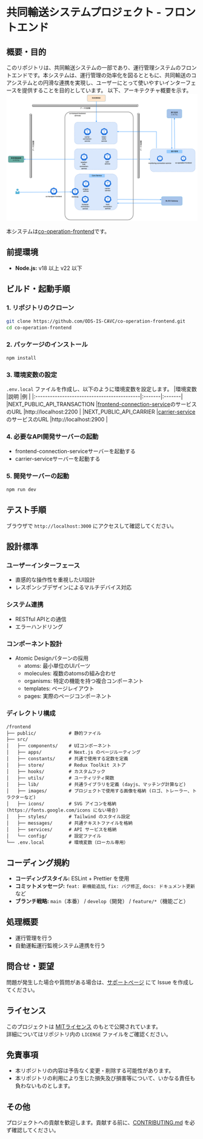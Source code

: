 # 共同輸送システムプロジェクト - フロントエンド

## 概要・目的
このリポジトリは、共同輸送システムの一部であり、運行管理システムのフロントエンドです。本システムは、運行管理の効率化を図るとともに、共同輸送のコアシステムとの円滑な連携を実現し、ユーザーにとって使いやすいインターフェースを提供することを目的としています。
以下、アーキテクチャ概要を示す。  
![](./docs/architecture.png)

本システムは[co-operation-frontend](https://github.com/ODS-IS-CAVC/co-operation-frontend.git)です。

## 前提環境
- **Node.js:** v18 以上 v22 以下

## ビルド・起動手順
### 1. リポジトリのクローン
```bash
git clone https://github.com/ODS-IS-CAVC/co-operation-frontend.git
cd co-operation-frontend
```

### 2. パッケージのインストール
```bash
npm install
```

### 3. 環境変数の設定
`.env.local` ファイルを作成し、以下のように環境変数を設定します。
|環境変数                |説明 |例 |
|:-------------------------------------------|:-------|:-------|
|NEXT_PUBLIC_API_TRANSACTION                 |[frontend-connection-service](https://github.com/ODS-IS-CAVC/co-operation-backend-services.git/frontend-connection-service)のサービスのURL |http://localhost:2200 |
|NEXT_PUBLIC_API_CARRIER                 |[carrier-service](https://github.com/ODS-IS-CAVC/co-operation-backend-services.git/carrier-service)のサービスのURL |http://localhost:2900 |

### 4. 必要なAPI開発サーバーの起動
- frontend-connection-serviceサーバーを起動する
- carrier-serviceサーバーを起動する

### 5. 開発サーバーの起動
```bash
npm run dev 
```
## テスト手順
ブラウザで `http://localhost:3000` にアクセスして確認してください。

## 設計標準
### ユーザーインターフェース
  - 直感的な操作性を重視したUI設計
  - レスポンシブデザインによるマルチデバイス対応

### システム連携
  - RESTful APIとの通信
  - エラーハンドリング

### コンポーネント設計
- Atomic Designパターンの採用
  - atoms: 最小単位のUIパーツ
  - molecules: 複数のatomsの組み合わせ
  - organisms: 特定の機能を持つ複合コンポーネント
  - templates: ページレイアウト
  - pages: 実際のページコンポーネント

### ディレクトリ構成
```
/frontend
├── public/            # 静的ファイル
├── src/
│   ├── components/    # UIコンポーネント
│   ├── apps/          # Next.js のページルーティング
│   ├── constants/     # 共通で使用する定数を定義
│   ├── store/         # Redux Toolkit ストア
│   ├── hooks/         # カスタムフック
│   ├── utils/         # ユーティリティ関数
│   ├── lib/           # 共通ライブラリを定義 (dayjs、マッチング計算など)
│   ├── images/        # プロジェクトで使用する画像を格納 (ロゴ、トレーラー、トラクターなど)
│   ├── icons/         # SVG アイコンを格納 (https://fonts.google.com/icons にない場合)
│   ├── styles/        # Tailwind のスタイル設定
│   ├── messages/      # 共通テキストファイルを格納
│   ├── services/      # API サービスを格納
│   └── config/        # 設定ファイル
└── .env.local         # 環境変数（ローカル専用）
```

## コーディング規約
- **コーディングスタイル:** ESLint + Prettier を使用
- **コミットメッセージ:** `feat: 新機能追加`, `fix: バグ修正`, `docs: ドキュメント更新` など
- **ブランチ戦略:** `main`（本番） / `develop`（開発） / `feature/*`（機能ごと）

## 処理概要
- 運行管理を行う
- 自動運転運行監視システム連携を行う


## 問合せ・要望
問題が発生した場合や質問がある場合は、[サポートページ](https://github.com/ODS-IS-CAVC/co-operation-frontend/issues) にて Issue を作成してください。

## ライセンス
このプロジェクトは [MITライセンス](LICENSE.txt) のもとで公開されています。  
詳細についてはリポジトリ内の `LICENSE` ファイルをご確認ください。

## 免責事項
- 本リポジトリの内容は予告なく変更・削除する可能性があります。
- 本リポジトリの利用により生じた損失及び損害等について、いかなる責任も負わないものとします。

## その他
プロジェクトへの貢献を歓迎します。貢献する前に、[CONTRIBUTING.md](CONTRIBUTING.md) を必ず確認してください。


